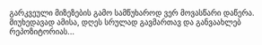 გარკვეული მიზეზების გამო სამწუხაროდ ვერ მოვასწარი დაწერა. მიუხედავად ამისა, დღეს სრულად გავმართავ და განვაახლებ რეპოზიტორიას...